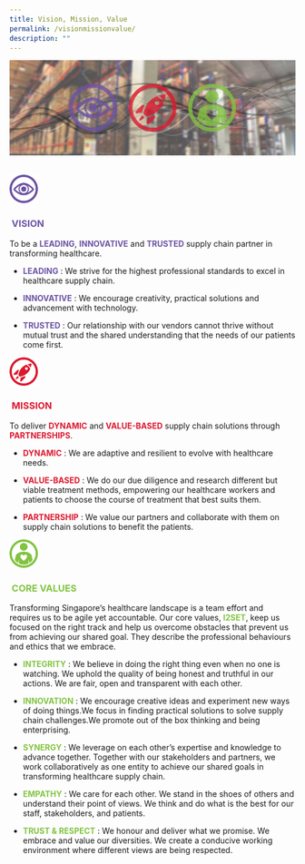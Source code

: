 ```yaml
---
title: Vision, Mission, Value
permalink: /visionmissionvalue/
description: ""
---
```

![](/images/alps_healthcare_vision_mission_values_1920x640.jpg)

<br>

<div class="row">
	<div class="column">
		<img style="width:50px" alt="" src="/images/alps_healthcare_icon_vision_640x640.png">
	</div>
	<div class="column">
		<h3 style="color: #6C53A3">&nbsp;VISION</h3>
	</div>
</div>
To be a <span style="color: #6C53A3; font-weight: bold">LEADING</span>, <span style="color: #6C53A3; font-weight: bold">INNOVATIVE</span> and <span style="color: #6C53A3; font-weight: bold">TRUSTED</span> supply chain partner in transforming healthcare.

* <span style="color: #6C53A3; font-weight: bold">LEADING</span> : We strive for the highest professional standards to excel in healthcare supply chain.

* <span style="color: #6C53A3; font-weight: bold">INNOVATIVE</span> : We encourage creativity, practical solutions and advancement with technology.

* <span style="color: #6C53A3; font-weight: bold">TRUSTED</span> : Our relationship with our vendors cannot thrive without mutual trust and the shared understanding that the needs of our patients come first.


<div class="row">
	<div class="column">
		<img style="width:50px" alt="" src="/images/alps_healthcare_icon_mission_640x640.png">
	</div>
	<div class="column">
		<h3 style="color: #DC1931">&nbsp;MISSION</h3>
	</div>
</div>
To deliver <span style="color: #DC1931; font-weight: bold">DYNAMIC</span> and <span style="color: #DC1931; font-weight: bold">VALUE-BASED</span> supply chain solutions through <span style="color: #DC1931; font-weight: bold">PARTNERSHIPS</span>.
	
* <span style="color: #DC1931; font-weight: bold">DYNAMIC</span> : We are adaptive and resilient to evolve with healthcare needs.

* <span style="color: #DC1931; font-weight: bold">VALUE-BASED</span> : We do our due diligence and research different but viable treatment methods, empowering our healthcare workers and patients to choose the course of treatment that best suits them.

* <span style="color: #DC1931; font-weight: bold">PARTNERSHIP</span> : We value our partners and collaborate with them on supply chain solutions to benefit the patients.


<div class="row">
	<div class="column">
		<img style="width:50px" alt="" src="/images/alps_healthcare_icon_values_640x640.png">
	</div>
	<div class="column">
		<h3 style="color: #82C341">&nbsp;CORE VALUES</h3>
	</div>
</div>
Transforming Singapore’s healthcare landscape is a team effort and requires us to be agile yet accountable. Our core values, <span style="color: #82C341; font-weight: bold">I2SET</span>, keep us focused on the right track and help us overcome obstacles that prevent us from achieving our shared goal. They describe the professional behaviours and ethics that we embrace.

* <span style="color: #82C341; font-weight: bold">INTEGRITY</span> : We believe in doing the right thing even when no one is watching. We uphold the quality of being honest and truthful in our actions. We are fair, open and transparent with each other.

* <span style="color: #82C341; font-weight: bold">INNOVATION</span> : We encourage creative ideas and experiment new ways of doing things.We focus in finding practical solutions to solve supply chain challenges.We promote out of the box thinking and being enterprising.

* <span style="color: #82C341; font-weight: bold">SYNERGY</span> : We leverage on each other’s expertise and knowledge to advance together. Together with our stakeholders and partners, we work collaboratively as one entity to achieve our shared goals in transforming healthcare supply chain.
 
* <span style="color: #82C341; font-weight: bold">EMPATHY</span> : We care for each other. We stand in the shoes of others and understand their point of views. We think and do what is the best for our staff, stakeholders, and patients.

* <span style="color: #82C341; font-weight: bold">TRUST &amp; RESPECT</span> : We honour and deliver what we promise. We embrace and value our diversities. We create a conducive working environment where different views are being respected.